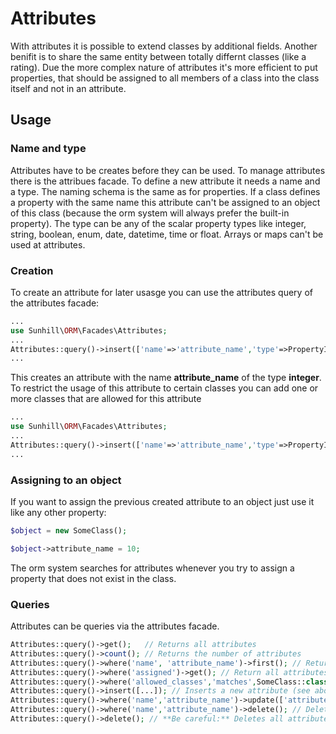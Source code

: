 # Attributes

With attributes it is possible to extend classes by additional fields. Another benifit is to share the same entity between totally differnt classes (like a rating). Due the more complex nature of attributes it's more efficient to put properties, that should be assigned to all members of a class into the class itself and not in an attribute.

## Usage
### Name and type
Attributes have to be creates before they can be used. To manage attributes there is the attribues facade. To define a new attribute it needs a name and a type. The naming schema is the same as for properties. If a class defines a property with the same name this attribute can't be assigned to an object of this class (because the orm system will always prefer the built-in property). The type can be any of the scalar property types like integer, string, boolean, enum, date, datetime, time or float. Arrays or maps can't be used at attributes. 

### Creation
To create an attribute for later usasge you can use the attributes query of the attributes facade:

```php
...
use Sunhill\ORM\Facades\Attributes;
...
Attributes::query()->insert(['name'=>'attribute_name','type'=>PropertyInteger::class]);
...
```
This creates an attribute with the name **attribute_name** of the type **integer**. To restrict the usage of this attribute to certain classes you can add one or more classes that are allowed for this attribute
```php
...
use Sunhill\ORM\Facades\Attributes;
...
Attributes::query()->insert(['name'=>'attribute_name','type'=>PropertyInteger::class,'allowed_classes'=>SomeClass::class]);
...
```

### Assigning to an object
If you want to assign the previous created attribute to an object just use it like any other property:
```php
$object = new SomeClass();

$object->attribute_name = 10;
```

The orm system searches for attributes whenever you try to assign a property that does not exist in the class. 

### Queries
Attributes can be queries via the attributes facade. 
```php
Attributes::query()->get();   // Returns all attributes
Attributes::query()->count(); // Returns the number of attributes
Attributes::query()->where('name', 'attribute_name')->first(); // Returns the attribute with the name **attribute_name** or null if no such attribute exists.
Attributes::query()->where('assigned')->get(); // Return all attributes that are assigned to at least one object
Attributes::query()->where('allowed_classes','matches',SomeClass::class)->get(); // Returns all attributes that are allowed for SomeClass or one of its children
Attributes::query()->insert([...]); // Inserts a new attribute (see above)
Attributes::query()->where('name','attribute_name')->update(['attribute_name'=>'new_name']); // Renames the attribute **attribute_name** to **new_name**
Attributes::query()->where('name','attribute_name')->delete(); // Deletes the attribute with the name **attribute_name**
Attributes::query()->delete(); // **Be careful:** Deletes all attributes
```
